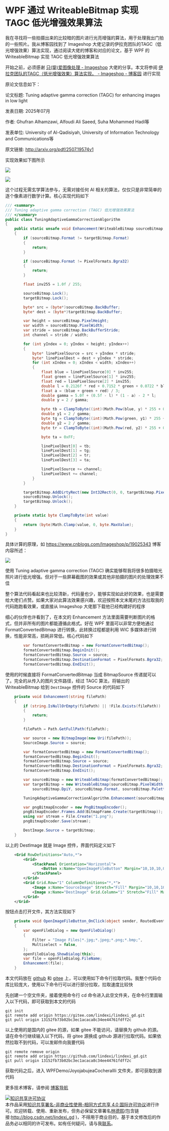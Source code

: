 
# WPF 通过 WriteableBitmap 实现 TAGC 低光增强效果算法

我在寻找将一些拍摄出来的比较暗的图片进行光亮增强的算法，用于处理我出门拍的一些照片。我从博客园找到了 Imageshop 大佬记录的伊拉克团队的TAGC（低光增强效果）算法实现，通过阅读大佬的博客和对应的论文，基于 WPF 的 WriteableBitmap 实现 TAGC 低光增强效果算法

<!--more-->


<!-- CreateTime:2025/09/17 07:28:07 -->

<!-- 发布 -->
<!-- 博客 -->

开始之前，必须感谢 [只(挚)爱图像处理 - Imageshop](https://www.cnblogs.com/Imageshop ) 大佬的分享。本文将参阅 [伊拉克团队的TAGC（低光增强效果）算法实现。 - Imageshop - 博客园](https://www.cnblogs.com/Imageshop/p/19025343 ) 进行实现

原论文信息如下：

论文标题: Tuning adaptive gamma correction (TAGC) for enhancing images in low light

发表日期: 2025年07月

作者: Ghufran Alhamzawi, Alfoudi Ali Saeed, Suha Mohammed Hadi等

发表单位: University of Al-Qadisiyah, University of Information Technology and Communications等

原文链接: <http://arxiv.org/pdf/2507.19574v1>

实现效果如下图所示

<!-- ![](image/WPF 通过 WriteableBitmap 实现 TAGC 低光增强效果算法/WPF 通过 WriteableBitmap 实现 TAGC 低光增强效果算法0.png) -->
![](http://cdn.lindexi.site/lindexi-20259162059499512.jpg)

<!-- ![](image/WPF 通过 WriteableBitmap 实现 TAGC 低光增强效果算法/WPF 通过 WriteableBitmap 实现 TAGC 低光增强效果算法1.png) -->
![](http://cdn.lindexi.site/lindexi-2025916210159899.jpg)

这个过程无需玄学算法参与，无需对接任何 AI 相关的算法，仅仅只是非常简单的逐个像素进行数学计算。核心实现代码如下

```csharp
/// <summary>
/// Tuning adaptive gamma correction (TAGC) 低光增强效果算法
/// </summary>
public class TuningAdaptiveGammaCorrectionAlgorithm
{
    public static unsafe void Enhancement(WriteableBitmap sourceBitmap, WriteableBitmap targetBitmap)
    {
        if (sourceBitmap.Format != targetBitmap.Format)
        {
            return;
        }

        if (sourceBitmap.Format != PixelFormats.Bgra32)
        {
            return;
        }

        float inv255 = 1.0f / 255;

        sourceBitmap.Lock();
        targetBitmap.Lock();

        byte* src = (byte*)sourceBitmap.BackBuffer;
        byte* dest = (byte*)targetBitmap.BackBuffer;

        var height = sourceBitmap.PixelHeight;
        var width = sourceBitmap.PixelWidth;
        var stride = sourceBitmap.BackBufferStride;
        int channel = stride / width;

        for (int yIndex = 0; yIndex < height; yIndex++)
        {
            byte* linePixelSource = src + yIndex * stride;
            byte* linePixelDest = dest + yIndex * stride;
            for (int xIndex = 0; xIndex < width; xIndex++)
            {
                float blue = linePixelSource[0] * inv255;
                float green = linePixelSource[1] * inv255;
                float red = linePixelSource[2] * inv255;
                double l = 0.2126f * red + 0.7152 * green + 0.0722 * blue;
                float a = (blue + green + red) / 3;
                double gamma = 5.0f + (0.5f - l) * (1 - a) - 2 * l;
                double y = 2 / gamma;

                byte tb = ClampToByte((int)(Math.Pow(blue, y) * 255 + 0.4999999f));
                double y1 = 2 / gamma;
                byte tg = ClampToByte((int)(Math.Pow(green, y1) * 255 + 0.4999999f));
                double y2 = 2 / gamma;
                byte tr = ClampToByte((int)(Math.Pow(red, y2) * 255 + 0.4999999f));

                byte ta = 0xFF;

                linePixelDest[0] = tb;
                linePixelDest[1] = tg;
                linePixelDest[2] = tr;
                linePixelDest[3] = ta;

                linePixelSource += channel;
                linePixelDest += channel;
            }
        }

        targetBitmap.AddDirtyRect(new Int32Rect(0, 0, targetBitmap.PixelWidth, targetBitmap.PixelHeight));
        sourceBitmap.Unlock();
        targetBitmap.Unlock();
    }

    private static byte ClampToByte(int value)
    {
        return (byte)Math.Clamp(value, 0, byte.MaxValue);
    }
}
```

具体计算的原理，如 <https://www.cnblogs.com/Imageshop/p/19025343> 博客内容所述：

<!-- ![](image/WPF 通过 WriteableBitmap 实现 TAGC 低光增强效果算法/WPF 通过 WriteableBitmap 实现 TAGC 低光增强效果算法2.png) -->
![](http://cdn.lindexi.site/lindexi-2025916211521872.jpg)

使用 Tuning adaptive gamma correction (TAGC) 确实能够帮我将很多拍摄暗光照片进行低光增强。但对于一些屏幕截图的效果或其他非拍摄的图片的处理效果不佳

整个算法代码看起来也比较清新，代码量也少，能够实现如此好的效果，也是需要给大佬们点赞。如果大家对此算法效果感兴趣，欢迎按照本文末尾的方法拉取我的代码跑跑看效果，或直接从 Imageshop 大佬那下载他已经构建好的程序

细心的伙伴也许看到了，在本文的 Enhancement 方法里面需要判断图片的格式，但并非所有的图片都能遵循此格式。好在 WPF 里面可以非常方便地通过 FormatConvertedBitmap 进行转换，此转换过程都是利用 WIC 多媒体进行转换，性能非常高，损耗非常低。核心代码如下

```csharp
        var formatConvertedBitmap = new FormatConvertedBitmap();
        formatConvertedBitmap.BeginInit();
        formatConvertedBitmap.Source = source;
        formatConvertedBitmap.DestinationFormat = PixelFormats.Bgra32;
        formatConvertedBitmap.EndInit();
```

使用的时候直接将 FormatConvertedBitmap 当成 BitmapSource 传递就可以了。完全的从传入的图片文件路径，经过 TAGC 算法，将输出的 WriteableBitmap 给到 `DestImage` 控件的 Source 的代码如下

```csharp
    private void Enhancement(string filePath)
    {
        if (string.IsNullOrEmpty(filePath) || !File.Exists(filePath))
        {
            return;
        }

        filePath = Path.GetFullPath(filePath);

        var source = new BitmapImage(new Uri(filePath));
        SourceImage.Source = source;

        var formatConvertedBitmap = new FormatConvertedBitmap();
        formatConvertedBitmap.BeginInit();
        formatConvertedBitmap.Source = source;
        formatConvertedBitmap.DestinationFormat = PixelFormats.Bgra32;
        formatConvertedBitmap.EndInit();

        var sourceBitmap = new WriteableBitmap(formatConvertedBitmap);
        var targetBitmap = new WriteableBitmap(sourceBitmap.PixelWidth, sourceBitmap.PixelHeight, sourceBitmap.DpiX,
            sourceBitmap.DpiY, sourceBitmap.Format, sourceBitmap.Palette);

        TuningAdaptiveGammaCorrectionAlgorithm.Enhancement(sourceBitmap, targetBitmap);

        var pngBitmapEncoder = new PngBitmapEncoder();
        pngBitmapEncoder.Frames.Add(BitmapFrame.Create(targetBitmap));
        using var stream = File.Create("1.png");
        pngBitmapEncoder.Save(stream);

        DestImage.Source = targetBitmap;
    }
```

以上的 DestImage 就是 Image 控件，界面代码定义如下

```xml
    <Grid RowDefinitions="Auto,*">
        <Grid>
            <StackPanel Orientation="Horizontal">
                <Button x:Name="OpenImageFileButton" Margin="10,10,10,0" Content="打开图片文件" Click="OpenImageFileButton_OnClick"/>
            </StackPanel>
        </Grid>
        <Grid Grid.Row="1" ColumnDefinitions="*,*">
            <Image x:Name="SourceImage" Stretch="Fill" Margin="10,10,10,10"/>
            <Image x:Name="DestImage" Grid.Column="1" Stretch="Fill" Margin="10,10,10,10"/>
        </Grid>
    </Grid>
```

按钮点击打开文件，其方法实现如下

```csharp
    private void OpenImageFileButton_OnClick(object sender, RoutedEventArgs e)
    {
        var openFileDialog = new OpenFileDialog()
        {
            Filter = "Image Files|*.jpg;*.jpeg;*.png;*.bmp;",
            Multiselect = false,
        };
        openFileDialog.ShowDialog(this);
        var file = openFileDialog.FileName;
        Enhancement(file);
    }
```

本文代码放在 [github](https://github.com/lindexi/lindexi_gd/tree/13152fb73b02bc3ec1acaca8c34ee44761fdff2c/WPFDemo/JoyojabujeaCocherallli) 和 [gitee](https://gitee.com/lindexi/lindexi_gd/tree/13152fb73b02bc3ec1acaca8c34ee44761fdff2c/WPFDemo/JoyojabujeaCocherallli) 上，可以使用如下命令行拉取代码。我整个代码仓库比较庞大，使用以下命令行可以进行部分拉取，拉取速度比较快

先创建一个空文件夹，接着使用命令行 cd 命令进入此空文件夹，在命令行里面输入以下代码，即可获取到本文的代码

```
git init
git remote add origin https://gitee.com/lindexi/lindexi_gd.git
git pull origin 13152fb73b02bc3ec1acaca8c34ee44761fdff2c
```

以上使用的是国内的 gitee 的源，如果 gitee 不能访问，请替换为 github 的源。请在命令行继续输入以下代码，将 gitee 源换成 github 源进行拉取代码。如果依然拉取不到代码，可以发邮件向我要代码

```
git remote remove origin
git remote add origin https://github.com/lindexi/lindexi_gd.git
git pull origin 13152fb73b02bc3ec1acaca8c34ee44761fdff2c
```

获取代码之后，进入 WPFDemo/JoyojabujeaCocherallli 文件夹，即可获取到源代码

更多技术博客，请参阅 [博客导航](https://blog.lindexi.com/post/%E5%8D%9A%E5%AE%A2%E5%AF%BC%E8%88%AA.html )




<a rel="license" href="http://creativecommons.org/licenses/by-nc-sa/4.0/"><img alt="知识共享许可协议" style="border-width:0" src="https://licensebuttons.net/l/by-nc-sa/4.0/88x31.png" /></a><br />本作品采用<a rel="license" href="http://creativecommons.org/licenses/by-nc-sa/4.0/">知识共享署名-非商业性使用-相同方式共享 4.0 国际许可协议</a>进行许可。欢迎转载、使用、重新发布，但务必保留文章署名[林德熙](http://blog.csdn.net/lindexi_gd)(包含链接:http://blog.csdn.net/lindexi_gd )，不得用于商业目的，基于本文修改后的作品务必以相同的许可发布。如有任何疑问，请与我[联系](mailto:lindexi_gd@163.com)。